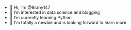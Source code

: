 - 👋 Hi, I’m @Brany147
- 👀 I’m interested in data science and blogging
- 🌱 I’m currently learning Python
- 💞️ I'm totally a newbie and is looking forward to learn more

<!---
Brany147/Brany147 is a ✨ special ✨ repository because its `README.md` (this file) appears on your GitHub profile.
You can click the Preview link to take a look at your changes.
--->

